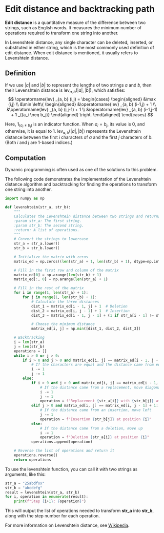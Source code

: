 # Edit distance and backtracking path

**Edit distance** is a quantitative measure of the difference between two strings, such as English words. It measures the minimum number of operations required to transform one string into another.  

In Levenshtein distance, any single character can be deleted, inserted, or substituted in either string, which is the most commonly used definition of edit distance. When edit distance is mentioned, it usually refers to Levenshtein distance.

## Definition
If we use $\left | a \right |$ and $\left | b \right |$ to represent the lengths of two strings $a$ and $b$, then their Levenshtein distance is $\operatorname{lev} _{a, b} (\left | a \right | ,\left | b \right | )$, which satisfies:
$$
\operatorname{lev} _{a, b} (i,j) = \begin{cases}
\begin{aligned}
&\max (i,j) \\
&\min \left\{
\begin{aligned}
&\operatorname{lev} _{a, b} (i-1,j) + 1 \\
&\operatorname{lev} _{a, b} (i,j-1) + 1 \\
&\operatorname{lev} _{a, b} (i-1,j-1) + 1 _{(a_i \neq b_j)}
\end{aligned}
\right.
\end{aligned}
\end{cases}
$$

Here, $1 _{(a_i \neq b_j)}$ is an indicator function. When $a_i = b_j$, its value is 0, and otherwise, it is equal to 1. $\operatorname{lev} _{a, b} (\left | a \right | ,\left | b \right | )$ represents the Levenshtein distance between the first $i$ characters of $a$ and the first $j$ characters of $b$. (Both $i$ and $j$ are 1-based indices.)

## Computation

Dynamic programming is often used as one of the solutions to this problem.

The following code demonstrates the implementation of the Levenshtein distance algorithm and backtracking for finding the operations to transform one string into another.
```python
import numpy as np

def levenshtein(str_a, str_b):
    """
    Calculates the Levenshtein distance between two strings and returns a list of operations to transform str_a into str_b.
    :param str_a: The first string.
    :param str_b: The second string.
    :return: A list of operations.
    """
    # Convert the strings to lowercase
    str_a = str_a.lower()
    str_b = str_b.lower()

    # Initialize the matrix with zeros
    matrix_ed = np.zeros((len(str_a) + 1, len(str_b) + 1), dtype=np.int32)

    # Fill in the first row and column of the matrix
    matrix_ed[0] = np.arange(len(str_b) + 1)
    matrix_ed[:, 0] = np.arange(len(str_a) + 1)

    # Fill in the rest of the matrix
    for i in range(1, len(str_a) + 1):
        for j in range(1, len(str_b) + 1):
            # Calculate the three distances
            dist_1 = matrix_ed[i - 1, j] + 1  # Deletion
            dist_2 = matrix_ed[i, j - 1] + 1  # Insertion
            dist_3 = matrix_ed[i - 1, j - 1] + (1 if str_a[i - 1] != str_b[j - 1] else 0)  # Replacement or equality

            # Choose the minimum distance
            matrix_ed[i, j] = np.min([dist_1, dist_2, dist_3])

    # Backtracking
    i = len(str_a)
    j = len(str_b)
    operations = []
    while i > 0 or j > 0:
        if i > 0 and j > 0 and matrix_ed[i, j] == matrix_ed[i - 1, j - 1] and str_a[i - 1] == str_b[j - 1]:
            # If the characters are equal and the distance came from equality, move diagonally
            i -= 1
            j -= 1
        else:
            if i > 0 and j > 0 and matrix_ed[i, j] == matrix_ed[i - 1, j - 1] + 1:
                # If the distance came from a replacement, move diagonally
                i -= 1
                j -= 1
                operation = f"Replacement {str_a[i]} with {str_b[j]} at position {i}"
            elif j > 0 and matrix_ed[i, j] == matrix_ed[i, j - 1] + 1:
                # If the distance came from an insertion, move left
                j -= 1
                operation = f"Insertion {str_b[j]} at position {i}"
            else:
                # If the distance came from a deletion, move up
                i -= 1
                operation = f"Deletion {str_a[i]} at position {i}"  
            operations.append(operation)

    # Reverse the list of operations and return it
    operations.reverse()
    return operations
```
To use the levenshtein function, you can call it with two strings as arguments, like this:
```python
str_a = "25abdfxx"
str_b = "abcdefg"
result = levenshtein(str_a, str_b)
for i, operation in enumerate(result):
    print(f"Step {i+1}: {operation}")
```
This will output the list of operations needed to transform **str_a** into **str_b**, along with the step number for each operation.

For more information on Levenshtein distance, see [Wikipedia][1].

[1]: https://en.wikipedia.org/wiki/Levenshtein_distance